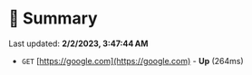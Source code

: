 # 📖 Summary
Last updated: **2/2/2023, 3:47:44 AM**

- `GET` [https://google.com](https://google.com) - **Up** (264ms)
